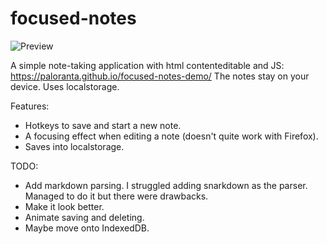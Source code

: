 # focused-notes
![Preview](preview.png "Preview")

A simple note-taking application with html contenteditable and JS: https://paloranta.github.io/focused-notes-demo/
The notes stay on your device. Uses localstorage.

Features:
- Hotkeys to save and start a new note.
- A focusing effect when editing a note (doesn't quite work with Firefox).
- Saves into localstorage.

TODO:
- Add markdown parsing. I struggled adding snarkdown as the parser. Managed to do it but there were drawbacks.
- Make it look better.
- Animate saving and deleting.
- Maybe move onto IndexedDB.

